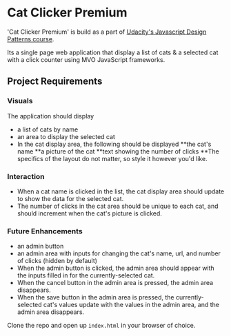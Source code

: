 # Cat Clicker Premium

'Cat Clicker Premium' is build as a part of [Udacity's Javascript Design Patterns course](https://www.udacity.com/course/javascript-design-patterns--ud989).

Its a single page web application that display a list of cats &amp; a selected cat with a click counter using MVO JavaScript frameworks.
 
## Project Requirements
### Visuals
 The application should display
* a list of cats by name
* an area to display the selected cat
* In the cat display area, the following should be displayed
   **the cat's name
   **a picture of the cat
   **text showing the number of clicks
   **The specifics of the layout do not matter, so style it however you'd like.

### Interaction
* When a cat name is clicked in the list, the cat display area should update to show the data for the selected cat.
* The number of clicks in the cat area should be unique to each cat, and should increment when the cat's picture is clicked.

### Future Enhancements

* an admin button
* an admin area with inputs for changing the cat's name, url, and number of clicks (hidden by default)
* When the admin button is clicked, the admin area should appear with the inputs filled in for the currently-selected cat.
* When the cancel button in the admin area is pressed, the admin area disappears.
* When the save button in the admin area is pressed, the currently-selected cat's values update with the values in the admin area, and the   admin area disappears.

Clone the repo and open up `index.html` in your browser of choice.

